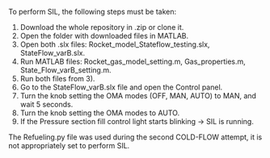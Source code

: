 To perform SIL, the following steps must be taken:

1) Download the whole repository in .zip or clone it.
2) Open the folder with downloaded files in MATLAB.
3) Open both .slx files: Rocket_model_Stateflow_testing.slx, StateFlow_varB.slx.
4) Run MATLAB files: Rocket_gas_model_setting.m, Gas_properties.m, State_Flow_varB_setting.m.
5) Run both files from 3).
6) Go to the StateFlow_varB.slx file and open the Control panel.
7) Turn the knob setting the OMA modes (OFF, MAN, AUTO) to MAN, and wait 5 seconds.
8) Turn the knob setting the OMA modes to AUTO.
9) If the Pressure section fill control light starts blinking -> SIL is running.

The Refueling.py file was used during the second COLD-FLOW attempt, it is not appropriately set to perform SIL.
